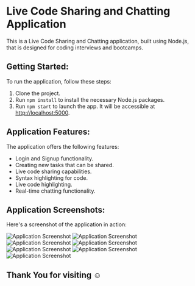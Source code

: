 # Live Code Sharing and Chatting Application

This is a Live Code Sharing and Chatting application, built using Node.js, that is designed for coding interviews and bootcamps.

## Getting Started:

To run the application, follow these steps:

1. Clone the project.
2. Run `npm install` to install the necessary Node.js packages.
3. Run `npm start` to launch the app. It will be accessible at [http://localhost:5000](http://localhost:5000).

## Application Features:

The application offers the following features:

- Login and Signup functionality.
- Creating new tasks that can be shared.
- Live code sharing capabilities.
- Syntax highlighting for code.
- Live code highlighting.
- Real-time chatting functionality.

## Application Screenshots:

Here's a screenshot of the application in action:

![Application Screenshot](./ReadMe_ss/Screenshot%20(832).png)
![Application Screenshot](./ReadMe_ss/Screenshot%20(833).png)
![Application Screenshot](./ReadMe_ss/Screenshot%20(834).png)
![Application Screenshot](./ReadMe_ss/Screenshot%20(835).png)
![Application Screenshot](./ReadMe_ss/Screenshot%20(836).png)
![Application Screenshot](./ReadMe_ss/Screenshot%20(837).png)
![Application Screenshot](./ReadMe_ss/Screenshot%20(838).png)


## Thank You for visiting ☺️
